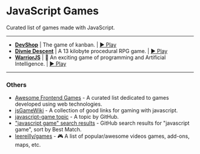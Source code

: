 # JavaScript Games

Curated list of games made with JavaScript.

---

- [**DevShop**](https://github.com/secretGeek/devShop) | The game of kanban. | [:arrow_forward: Play](https://devshop.secretgeek.net/)
- [**Divnie Descent**](https://github.com/ierhyna/13) | A 13 kilobyte procedural RPG game. | [:arrow_forward: Play](http://js13kgames.com/games/divine-descent/index.html)
- [**WarriorJS**](https://github.com/olistic/warriorjs) | 🏰 An exciting game of programming and Artificial Intelligence. | [:arrow_forward: Play](https://warriorjs.com/)

---

### Others

- [Awesome Frontend Games](https://github.com/Martin-Pitt/awesome-frontend-games) - A curated list dedicated to games developed using web technologies.
- [jsGameWiki](https://github.com/DaRaFF/jsgamewiki) - A collection of good links for gaming with javascript.
- [javascript-game topic](https://github.com/topics/javascript-game) - A topic by GitHub.
- ["javascript game" search results](https://github.com/search?l=JavaScript&o=desc&q=javascript+game&s=&type=Repositories) - GitHub search results for "javascript game", sort by Best Match.
- [leereilly/games](https://github.com/leereilly/games) - 🎮 A list of popular/awesome videos games, add-ons, maps, etc.
